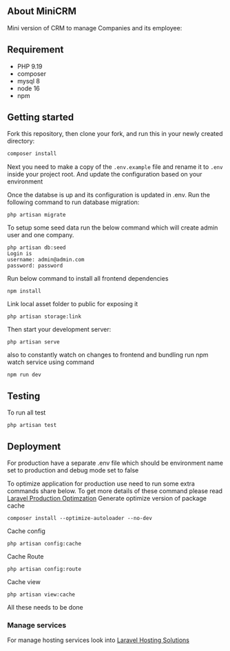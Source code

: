 
## About MiniCRM

Mini version of CRM to manage Companies and its employee:

## Requirement

- PHP 9.19
- composer 
- mysql 8
- node 16
- npm

## Getting started

Fork this repository, then clone your fork, and run this in your newly created directory:

```bash
composer install
```

Next you need to make a copy of the `.env.example` file and rename it to `.env` inside your project root. And update the configuration based on your environment

Once the databse is up and its configuration is updated in .env. Run the following command to run database migration:

```
php artisan migrate
```
To setup some seed data run the below command which will create admin user and one company. 
```
php artisan db:seed
Login is 
username: admin@admin.com
password: password
```

Run below command to install all frontend dependencies
```
npm install
```
Link local asset folder to public for exposing it
```
php artisan storage:link
```
Then start your development server:

```
php artisan serve
```
also to constantly watch on changes to frontend and bundling run npm watch service using command
```
npm run dev
```
## Testing

To run all test 
```
php artisan test
```

## Deployment
For production have a separate .env file which should be environment name set to production and debug mode set to false

To optimize application for production use need to run some extra commands share below. To get more details of these command please read  [Laravel Production Optimzation](https://laravel.com/docs/9.x/deployment#optimization)
Generate optimize version of package cache
```
composer install --optimize-autoloader --no-dev
```
Cache config
```
php artisan config:cache
```
Cache Route
```
php artisan config:route
```
Cache view
```
php artisan view:cache
```
All these needs to be done

### Manage services
For manage hosting services look into [Laravel Hosting Solutions](https://laravel.com/docs/9.x/deployment#deploying-with-forge-or-vapor)
